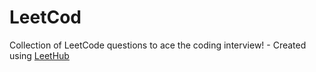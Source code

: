 # LeetCod
Collection of LeetCode questions to ace the coding interview! - Created using [LeetHub](https://github.com/QasimWani/LeetHub)

